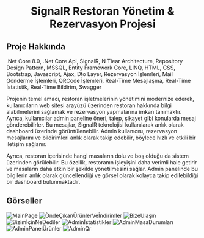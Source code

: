 <h1 align="center">SignalR Restoran Yönetim & Rezervasyon Projesi</h1>

## Proje Hakkında
.Net Core 8.0, .Net Core Api, SignalR, N Tiear Architecture, Repository Design Pattern, MSSQL, Entity Framework Core, LINQ, HTML, CSS, Bootstrap, Javascript, Ajax, Dto Layer, Rezervasyon İşlemleri, Mail Gönderme İşlemleri, QRCode İşlemleri, Real-Time Mesajlaşma, Real-Time İstatistik, Real-Time Bildirim, Swagger

Projenin temel amacı, restoran işletmelerinin yönetimini modernize ederek, kullanıcıların web sitesi arayüzü üzerinden restoran hakkında bilgi alabilmelerini sağlamak ve rezervasyon yapmalarına imkan tanımaktır. Ayrıca, kullanıcılar admin paneline öneri, talep, şikayet gibi konularda mesaj gönderebilirler. Bu mesajlar, SignalR teknolojisi kullanılarak anlık olarak dashboard üzerinde görüntülenebilir. Admin kullanıcısı, rezervasyon mesajlarını ve bildirimleri anlık olarak takip edebilir, böylece hızlı ve etkili bir iletişim sağlanır.

Ayrıca, restoran içerisinde hangi masaların dolu ve boş olduğu da sistem üzerinden görülebilir. Bu özellik, restoranın işleyişini daha verimli hale getirir ve masaların daha etkin bir şekilde yönetilmesini sağlar. Admin panelinde bu bilgilerin anlık olarak güncellendiği ve görsel olarak kolayca takip edilebildiği bir dashboard bulunmaktadır.

## Görseller
![MainPage](https://github.com/user-attachments/assets/0acac353-3d52-40b5-9031-b9520fef62dd)
![ÖndeÇıkanÜrünlerVeİndirimler](https://github.com/user-attachments/assets/51931504-a453-463e-95ec-2b43e137989a)
![BizeUlaşın](https://github.com/user-attachments/assets/4b82b76d-07fb-4ae0-83f8-ebe1bb329ae2)
![BizimİçinNeDediler](https://github.com/user-attachments/assets/349ffc63-ed3f-4138-8d45-cd8ef72df28c)
![Adminİstatistikler](https://github.com/user-attachments/assets/40f88431-be92-4cef-ae1e-fa4343213b81)
![AdminMasaDurumları](https://github.com/user-attachments/assets/1f557597-732d-4d68-a850-13e88d04af99)
![AdminPanelÜrünler](https://github.com/user-attachments/assets/594caaba-26a3-4431-8bcc-fdb8e1444d6d)
![AdminQr](https://github.com/user-attachments/assets/ea293c3a-28ed-4452-a177-ec68dc881cf0)
